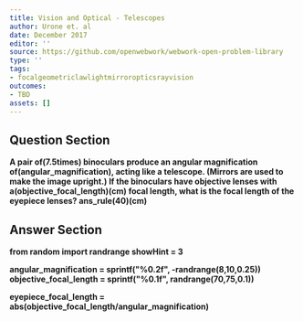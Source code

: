 ```yaml
---
title: Vision and Optical - Telescopes
author: Urone et. al
date: December 2017
editor: ''
source: https://github.com/openwebwork/webwork-open-problem-library
type: ''
tags:
- focalgeometriclawlightmirroropticsrayvision
outcomes:
- TBD
assets: []
---
```


## Question Section 

<b>
A pair of(7.5times) binoculars produce an angular magnification of(angular_magnification), acting like a telescope. (Mirrors are used to make the image upright.) If the binoculars have objective lenses with a(objective_focal_length)(cm) focal length, what is the focal length of the eyepiece lenses?
ans_rule(40)(cm)


## Answer Section

from random import randrange
showHint = 3

angular_magnification = sprintf("%0.2f", -randrange(8,10,0.25))
objective_focal_length = sprintf("%0.1f", randrange(70,75,0.1))

eyepiece_focal_length = abs(objective_focal_length/angular_magnification)